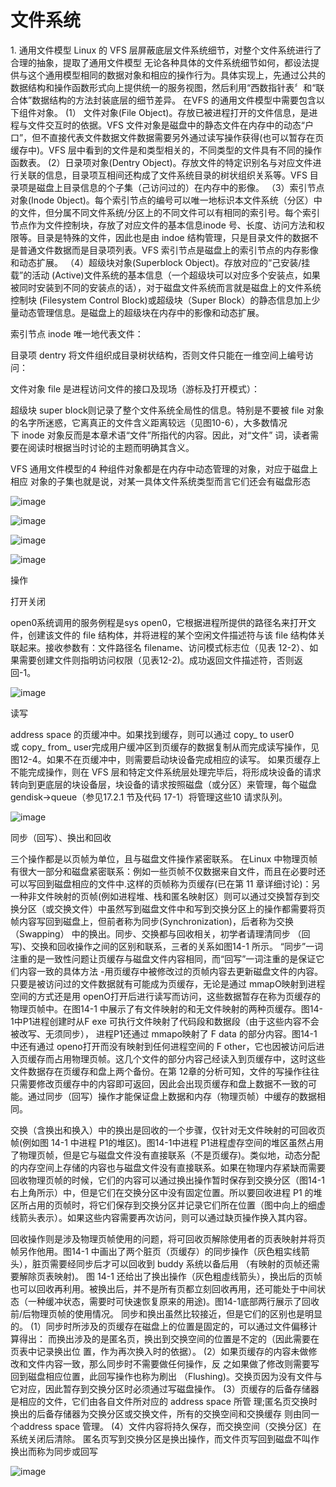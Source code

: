 # 文件系统
1. 通用文件模型
Linux 的 VFS 层屏蔽底层文件系统细节，对整个文件系统进行了合理的抽象，提取了通用文件模型
无论各种具体的文件系统细节如何，都设法提供与这个通用模型相同的数据对象和相应的操作行为。具体实现上，先通过公共的数据结构和操作函数形式向上提供统一的服务视图，然后利用“西数指针表〞和“联合体”数据结构的方法封装底层的细节差异。
在VFS 的通用文件模型中需要包含以下组件对象。
(1） 文件对象(File Object)。存放已被进程打开的文件信息，是进程与文件交互时的依据。VFS 文件对象是磁盘中的静态文件在内存中的动态“户口”，但不直接代表文件数据文件数据需要另外通过读写操作获得(也可以暂存在页缓存中)。VFS 层中看到的文件是和类型相关的，不同类型的文件具有不同的操作函数表。
(2）日录项对象(Dentry Object)。存放文件的特定识别名与对应文件进行关联的信息，目录项互相间还构成了文件系统目录的树状组织关系等。VFS 目录项是磁盘上目录信息的个子集（己访问过的）在内存中的影像。
（3）索引节点对象(Inode 0bject)。每个索引节点的编号可以唯一地标识本文件系统（分区）中的文件，但分属不同文件系统/分区上的不同文件可以有相同的索引号。每个索引节点作为文件控制块，存放了对应文件的基本信息inode 号、长度、访问方法和权限等。目录是特殊的文件，因此也是由 indoe 结构管理，只是目录文件的数据不是普通文件数据而是目录项列表。VFS 索引节点是磁盘上的索引节点的内存影像和动态扩展。
（4）超级块对象(Superblock Object)。存放对应的“己安装/挂载”的活动 (Active)文件系统的基本信息（一个超级块可以对应多个安装点，如果被同时安装到不同的安装点的话），对于磁盘文件系统而言就是磁盘上的文件系统控制块 (Filesystem Control Block)或超级块（Super Block）的静态信息加上少量动态管理信息。是磁盘上的超级块在内存中的影像和动态扩展。  



索引节点 inode 唯一地代表文件：

目录项 dentry 将文件组织成目录树状结构，否则文件只能在一维空间上编号访问：

文件对象 file 是进程访问文件的接口及现场（游标及打开模式）：

超级块 super block则记录了整个文件系统全局性的信息。特别是不要被 file 对象的名字所迷惑，它离真正的文件含义距离较远（见图10-6），大多数情况下 inode 对象反而是本章术语“文件”所指代的内容。因此，对“文件” 词，读者需要在阅读时根据当时讨论的主题而明确其含义。



VFS 通用文件模型的4 种组件对象都是在内存中动态管理的对象，对应于磁盘上相应
对象的子集也就是说，对某一具体文件系统类型而言它们还会有磁盘形态

![image](images/593ac503-21d1-4698-8111-345dc51d2c80.jpg)



![image](images/a20943de-e181-4c13-bab0-f18a1d4789ee.jpg)

![image](images/329946f4-88b9-46ee-8f37-e1c81f5d5817.jpg)



![image](images/41f15db2-bbca-4f8e-8126-0180b3003fc7.jpg)

操作

打开关闭

open0系统调用的服务例程是sys open0，它根据进程所提供的路径名来打开文件，创建该文件的 file 结构体，并将进程的某个空闲文件描述符与该 file 结构体关联起来。接收参数有：文件路径名 filename、访问模式标志位（见表 12-2）、如果需要创建文件则指明访问权限（见表12-2)。成功返回文件描述符，否则返回-1。

![image](images/a8fd8bcc-5e15-4857-9919-bd7e6c667def.jpg)



读写

address space 的页缓冲中。如果找到缓存，则可以通过 copy\_ to user0或 copy\_ from\_ user完成用户缓冲区到页缓存的数据复制从而完成读写操作，见图12-4。如果不在页缓冲中，则需要启动块设备完成相应的读写。
如果页缓存上不能完成操作，则在 VFS 层和特定文件系统层处理完毕后，将形成块设备的请求转向到更底层的块设备层，块设备的请求按照磁盘（或分区）来管理，每个磁盘gendisk->queue（参见17.2.1 节及代码 17-1）将管理这些10 请求队列。

![image](images/aee832e6-db5a-4633-98dd-c6e01fed4073.jpg)

同步（回写）、换出和回收

三个操作都是以页帧为单位，且与磁盘文件操作紧密联系。
在Linux 中物理页帧有很大一部分和磁盘紧密联系：例如一些页帧不仅数据来自文件，而且在必要时还可以写回到磁盘相应的文件中.这样的页帧称为页缓存(已在第 11 章详细讨论)：另一种非文件映射的页帧(例如进程堆、栈和匿名映射区）则可以通过交换暂存到交换分区（或交换文件）中虽然写到磁盘文件中和写到交换分区上的操作都需要将页帧内容写回到磁盘上，但前者称为同步(Synchronization)，后者称为交换（Swapping） 中的换出。同步、交换都与回收相关，初学者请理清同步 （回写)、交换和回收操作之间的区别和联系，三者的关系如图14-1 所示。
“同步”一词注重的是一致性问题让页缓存与磁盘文件内容相同，而“回写”一词注重的是保证它们内容一致的具体方法
-用页缓存中被修改过的页帧内容去更新磁盘文件的内容。只要是被访问过的文件数据就有可能成为页缓存，无论是通过 mmapO映射到进程空间的方式还是用 openO打开后进行读写而访问，这些数据暂存在称为页缓存的物理页帧中。在图14-1 中展示了有文件映射的和无文件映射的两种页缓存。图14-1中P1进程创建时从F exe 可执行文件映射了代码段和数据段（由于这些内容不会被改写、无须同步），
进程P1还通过 mmapo映射了 F data 的部分内容。图14-1中还有通过 openo打开而没有映射到任何进程空间的 F other，它也因被访问后进入页缓存而占用物理页帧。这几个文件的部分内容己经读入到页缓存中，这时这些文件数据存在页缓存和盘上两个备份。在第 12章的分析可知，文件的写操作往往只需要修改页缓存中的内容即可返回，因此会出现页缓存和盘上数据不一致的可能。通过同步（回写）操作才能保证盘上数据和内存（物理页帧）中缓存的数据相同。



交换（含换出和换入）中的换出是回收的一个步骤，仅针对无文件映射的可回收页帧(例如图 14-1 中进程 P1的堆区)。图14-1中进程 P1进程虚存空间的堆区虽然占用了物理页帧，但是它与磁盘文件没有直接联系（不是页缓存)。类似地，动态分配的内存空间上存储的内容也与磁盘文件没有直接联系。如果在物理内存紧缺而需要回收物理页帧的时候，它们的内容可以通过换出操作暂时保存到交换分区（图14-1右上角所示）中，但是它们在交换分区中没有固定位置。所以要回收进程 P1 的堆区所占用的页帧时，将它们保存到交换分区并记录它们所在位置（图中向上的细虚线箭头表示）。如果这些内容需要再次访问，则可以通过缺页操作换入其内容。



回收操作则是涉及物理页帧使用的问题，将可回收页解除使用者的页表映射并将页帧另作他用。图14-1 中画出了两个脏页（页缓存）的同步操作（灰色粗实线箭头），脏页需要经同步后才可以回收到 buddy 系统以备后用 （有映射的页帧还需要解除页表映射)。
图 14-1 还给出了换出操作（灰色粗虛线箭头），换出后的页帧也可以回收再利用。被换出后，并不是所有页都立刻回收再用，还可能处于中间状态（一种缓冲状态，需要时可快速恢复原来的用途)。图14-1底部两行展示了回收前/后物理页帧的使用情况。
同步和换出虽然比较接近，但是它们的区别也是明显的。
(1）同步时所涉及的页缓存在磁盘上的位置是固定的，可以通过文件偏移计算得出：
而换出涉及的是匿名页，换出到交换空间的位置是不定的（因此需要在页表中记录换出位
置，作为再次换入时的依据）。
(2）如果页缓存的内容未做修改和文件内容一致，那么同步时不需要做任何操作，反
之如果做了修改则需要写回到磁盘相应位置，此回写操作也称为刷出 （Flushing)。交换页因为没有文件与它对应，因此暂存到交换分区时必须通过写磁盘操作。
(3）页缓存的后备存储器是相应的文件，它们由各自文件所对应的 address space 所管
理;匿名页交换时换出的后备存储器为交换分区或交换文件，所有的交换空间和交换缓存
则由同一个address space 管理。
(4）文件内容将持久保存，而交换空间（交换分区〕在系统关闭后清除。
匿名页写到交换分区是换出操作，而文件页写回到磁盘不叫作换出而称为同步或回写

![image](images/84ba7d1f-9d8e-40a3-9930-b018b9f14768.jpg)